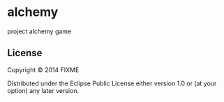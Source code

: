 # alchemy

project alchemy game

## License

Copyright © 2014 FIXME

Distributed under the Eclipse Public License either version 1.0 or (at
your option) any later version.
